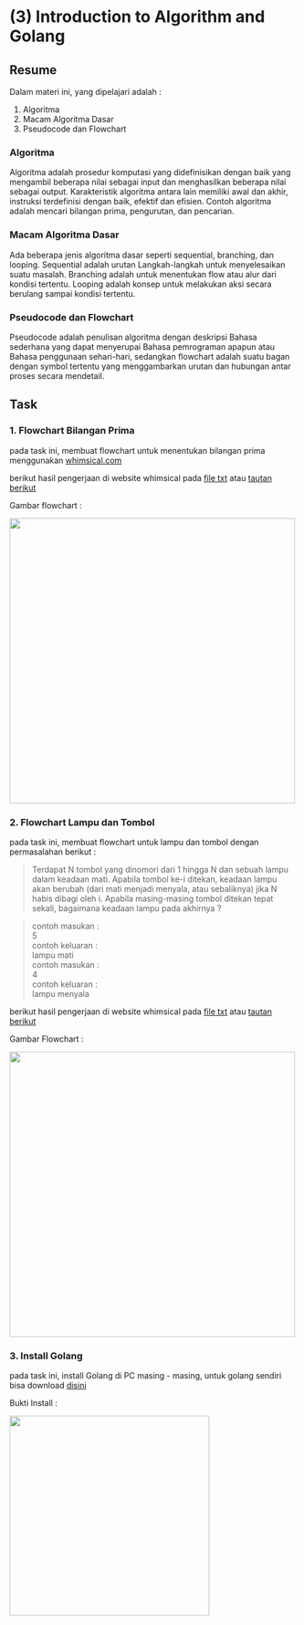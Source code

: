 # (3) Introduction to Algorithm and Golang

## Resume
Dalam materi ini, yang dipelajari adalah :
1. Algoritma
2. Macam Algoritma Dasar
3. Pseudocode dan Flowchart

### Algoritma
Algoritma adalah prosedur komputasi yang didefinisikan dengan baik yang mengambil beberapa nilai sebagai input dan menghasilkan beberapa nilai sebagai output. Karakteristik algoritma antara lain memiliki awal dan akhir, instruksi terdefinisi dengan baik, efektif dan efisien. Contoh algoritma adalah mencari bilangan prima, pengurutan, dan pencarian.

### Macam Algoritma Dasar
Ada beberapa jenis algoritma dasar seperti sequential, branching, dan looping. Sequential adalah urutan Langkah-langkah untuk menyelesaikan suatu masalah. Branching adalah untuk menentukan flow atau alur dari kondisi tertentu. Looping adalah konsep untuk melakukan aksi secara berulang sampai kondisi tertentu.

### Pseudocode dan Flowchart
Pseudocode adalah penulisan algoritma dengan deskripsi Bahasa sederhana yang dapat menyerupai Bahasa pemrograman apapun atau Bahasa penggunaan sehari-hari, sedangkan flowchart adalah suatu bagan dengan symbol tertentu yang menggambarkan urutan dan hubungan antar proses secara mendetail.

## Task
### 1. Flowchart Bilangan Prima
pada task ini, membuat flowchart untuk menentukan bilangan prima menggunakan [whimsical.com](whimsical.com)

berikut hasil pengerjaan di website whimsical pada [file txt](./praktikum/1.link-whimsical-prima.txt) atau [tautan berikut](https://whimsical.com/bilangan-prima-Ezr7CbKDebDfMK7Kii8Kho)

Gambar flowchart :

<img src="./screenshots/1.flowchart-bilangan-prima.png" width="500">

### 2. Flowchart Lampu dan Tombol
pada task ini, membuat flowchart untuk lampu dan tombol dengan permasalahan berikut :  
> Terdapat N tombol yang dinomori dari 1 hingga N dan sebuah lampu dalam keadaan mati. Apabila tombol ke-i ditekan, keadaan lampu akan berubah (dari mati menjadi menyala, atau sebaliknya) jika N habis dibagi oleh i. Apabila masing-masing tombol ditekan tepat sekali, bagaimana keadaan lampu pada akhirnya ?  

> contoh masukan :  
5  
contoh keluaran :  
lampu mati    
contoh masukan :  
4  
contoh keluaran :  
lampu menyala  


berikut hasil pengerjaan di website whimsical pada [file txt](./praktikum/1.link-whimsical-tombol.txt) atau [tautan berikut](https://whimsical.com/lampu-tombol-VtjEzeBjECb9CJHTLciuAV)

Gambar Flowchart :

<img src="./screenshots/2.flowchart-lampu-tombol.png" width="500">

### 3. Install Golang
pada task ini, install Golang di PC masing - masing, untuk golang sendiri bisa download [disini](https://go.dev/)

Bukti Install :

<img src="./screenshots/3.install-go.jpg" width="350">